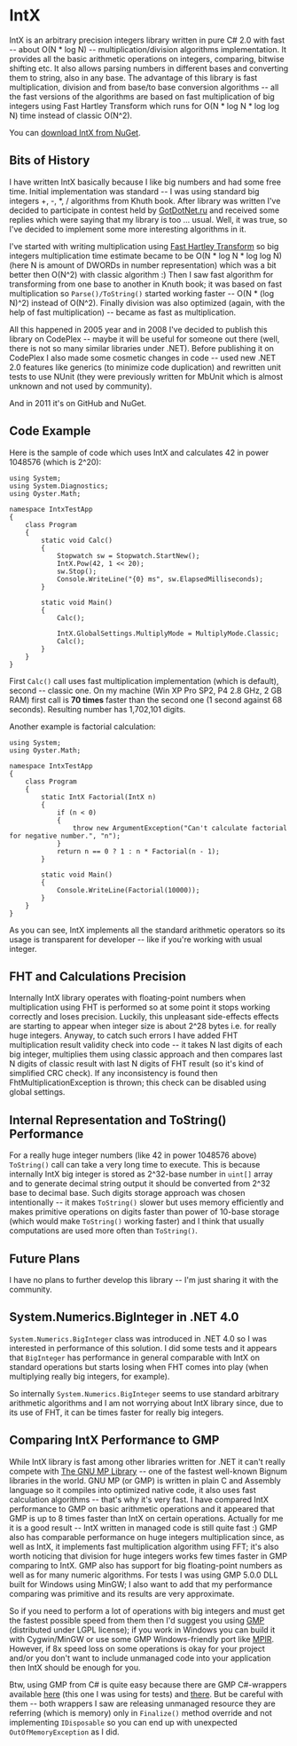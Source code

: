 IntX
====

IntX is an arbitrary precision integers library written in pure C# 2.0 with fast -- about O(N * log N) -- multiplication/division algorithms implementation. It provides all the basic arithmetic operations on integers, comparing, bitwise shifting etc. It also allows parsing numbers in different bases and converting them to string, also in any base. The advantage of this library is fast multiplication, division and from base/to base conversion algorithms -- all the fast versions of the algorithms are based on fast multiplication of big integers using Fast Hartley Transform which runs for O(N * log N * log log N) time instead of classic O(N^2).

You can [download IntX from NuGet](http://nuget.org/packages/IntX).

Bits of History
---------------

I have written IntX basically because I like big numbers and had some free time. Initial implementation was standard -- I was using standard big integers +, -, *, / algorithms from Khuth book. After library was written I've decided to participate in contest held by [GotDotNet.ru](http://gotdotnet.ru/) and received some replies which were saying that my library is too ... usual. Well, it was true, so I've decided to implement some more interesting algorithms in it.

I've started with writing multiplication using [Fast Hartley Transform](http://en.wikipedia.org/wiki/Discrete_Hartley_transform) so big integers multiplication time estimate became to be O(N * log N * log log N) (here N is amount of DWORDs in number representation) which was a bit better then O(N^2) with classic algorithm :) Then I saw fast algorithm for transforming from one base to another in Knuth book; it was based on fast multiplication so `Parse()/ToString()` started working faster -- O(N * (log N)^2) instead of O(N^2). Finally division was also optimized (again, with the help of fast multiplication) -- became as fast as multiplication.

All this happened in 2005 year and in 2008 I've decided to publish this library on CodePlex -- maybe it will be useful for someone out there (well, there is not so many similar libraries under .NET). Before publishing it on CodePlex I also made some cosmetic changes in code -- used new .NET 2.0 features like generics (to minimize code duplication) and rewritten unit tests to use NUnit (they were previously written for MbUnit which is almost unknown and not used by community).

And in 2011 it's on GitHub and NuGet.

Code Example
------------

Here is the sample of code which uses IntX and calculates 42 in power 1048576 (which is 2^20):

    using System;
    using System.Diagnostics;
    using Oyster.Math;

    namespace IntxTestApp
    {
        class Program
        {
            static void Calc()
            {
                Stopwatch sw = Stopwatch.StartNew();
                IntX.Pow(42, 1 << 20);
                sw.Stop();
                Console.WriteLine("{0} ms", sw.ElapsedMilliseconds);
            }

            static void Main()
            {
                Calc();

                IntX.GlobalSettings.MultiplyMode = MultiplyMode.Classic;
                Calc();
            }
        }
    }

First `Calc()` call uses fast multiplication implementation (which is default), second -- classic one. On my machine (Win XP Pro SP2, P4 2.8 GHz, 2 GB RAM) first call is **70 times** faster than the second one (1 second against 68 seconds). Resulting number has 1,702,101 digits.

Another example is factorial calculation:

    using System;
    using Oyster.Math;
 
    namespace IntxTestApp
    {
        class Program
        {
            static IntX Factorial(IntX n)
            {
                if (n < 0)
                {
                    throw new ArgumentException("Can't calculate factorial for negative number.", "n");
                }
                return n == 0 ? 1 : n * Factorial(n - 1);
            }

            static void Main()
            {
                Console.WriteLine(Factorial(10000));
            }
        }
    }

As you can see, IntX implements all the standard arithmetic operators so its usage is transparent for developer -- like if you're working with usual integer.

FHT and Calculations Precision
------------------------------

Internally IntX library operates with floating-point numbers when multiplication using FHT is performed so at some point it stops working correctly and loses precision. Luckily, this unpleasant side-effects effects are starting to appear when integer size is about 2^28 bytes i.e. for really huge integers. Anyway, to catch such errors I have added FHT multiplication result validity check into code -- it takes N last digits of each big integer, multiplies them using classic approach and then compares last N digits of classic result with last N digits of FHT result (so it's kind of simplified CRC check). If any inconsistency is found then FhtMultiplicationException is thrown; this check can be disabled using global settings.

Internal Representation and ToString() Performance
--------------------------------------------------

For a really huge integer numbers (like 42 in power 1048576 above) `ToString()` call can take a very long time to execute. This is because internally IntX big integer is stored as 2^32-base number in `uint[]` array and to generate decimal string output it should be converted from 2^32 base to decimal base. Such digits storage approach was chosen intentionally -- it makes `ToString()` slower but uses memory efficiently and makes primitive operations on digits faster than power of 10-base storage (which would make `ToString()` working faster) and I think that usually computations are used more often than `ToString()`.

Future Plans
------------

I have no plans to further develop this library -- I'm just sharing it with the community.

System.Numerics.BigInteger in .NET 4.0
--------------------------------------

`System.Numerics.BigInteger` class was introduced in .NET 4.0 so I was interested in performance of this solution. I did some tests and it appears that `BigInteger` has performance in general comparable with IntX on standard operations but starts losing when FHT comes into play (when multiplying really big integers, for example).

So internally `System.Numerics.BigInteger` seems to use standard arbitrary arithmetic algorithms and I am not worrying about IntX library since, due to its use of FHT, it can be times faster for really big integers.

Comparing IntX Performance to GMP
---------------------------------

While IntX library is fast among other libraries written for .NET it can't really compete with [The GNU MP Library](http://gmplib.org/) -- one of the fastest well-known Bignum libraries in the world. GNU MP (or GMP) is written in plain C and Assembly language so it compiles into optimized native code, it also uses fast calculation algorithms -- that's why it's very fast. I have compared IntX performance to GMP on basic arithmetic operations and it appeared that GMP is up to 8 times faster than IntX on certain operations. Actually for me it is a good result -- IntX written in managed code is still quite fast :) GMP also has comparable performance on huge integers multiplication since, as well as IntX, it implements fast multiplication algorithm using FFT; it's also worth noticing that division for huge integers works few times faster in GMP comparing to IntX. GMP also has support for big floating-point numbers as well as for many numeric algorithms. For tests I was using GMP 5.0.0 DLL built for Windows using MinGW; I also want to add that my performance comparing was primitive and its results are very approximate.

So if you need to perform a lot of operations with big integers and must get the fastest possible speed from them then I'd suggest you using [GMP](http://gmplib.org/) (distributed under LGPL license); if you work in Windows you can build it with Cygwin/MinGW or use some GMP Windows-friendly port like [MPIR](http://www.mpir.org/). However, if 8x speed loss on some operations is okay for your project and/or you don't want to include unmanaged code into your application then IntX should be enough for you.

Btw, using GMP from C# is quite easy because there are GMP C#-wrappers available [here](http://www.emilstefanov.net/Projects/GnuMpDotNet/) (this one I was using for tests) and [there](http://gnumpnet.codeplex.com/). But be careful with them -- both wrappers I saw are releasing unmanaged resource they are referring (which is memory) only in `Finalize()` method override and not implementing `IDisposable` so you can end up with unexpected `OutOfMemoryException` as I did.